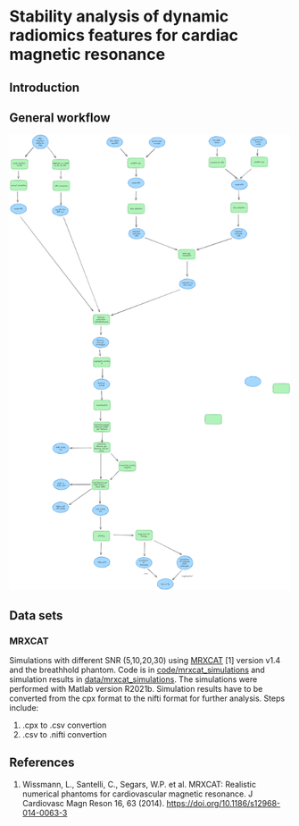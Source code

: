 # Stability analysis of dynamic radiomics features for cardiac magnetic resonance

## Introduction


## General workflow

![workflow](docs/workflow/Workflow-2023-11-14-1521.png)

## Data sets

### MRXCAT

Simulations with different SNR (5,10,20,30) using [MRXCAT](https://biomed.ee.ethz.ch/mrxcat.html) [1] version v1.4 and the breathhold phantom.
Code is in [code/mrxcat_simulations](code/mrxcat_simulations) and simulation results in [data/mrxcat_simulations](data/mrxcat_simulations).
The simulations were performed with Matlab version R2021b. Simulation results have to be converted from the cpx format to the nifti format for further analysis. Steps include:
1. .cpx to .csv convertion
2. .csv to .nifti convertion

## References
1. Wissmann, L., Santelli, C., Segars, W.P. et al. MRXCAT: Realistic numerical phantoms for cardiovascular magnetic resonance. J Cardiovasc Magn Reson 16, 63 (2014). https://doi.org/10.1186/s12968-014-0063-3
